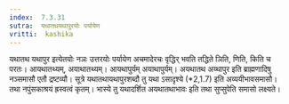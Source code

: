 ```yaml
---
index:  7.3.31
sutra:  यथातथयथापुरयोः पर्यायेण
vritti:  kashika 
---
```


यथातथ यथापुर इत्येतयोः नञः उत्तरयोः पर्यायेण अचमादेरचः वृद्धिर् भवति तद्धिते ञिति, णिति, किति च परतः। आयथातथ्यम्, अयाथातथ्यम्। आयथापुर्यम् अयाथापुर्यम्। अयथातथ अय्थापुर इति ब्राह्मणादिषु नञ्समासौ एतौ द्रष्टव्यौ। सूत्रे यथातथायथापुरशब्दौ तु यथा ऽसादृश्ये (*2,1.7) इति अव्ययीभावसमासौ। तथा नपुंसकाश्रयं ह्रस्वत्वं कृतम्। भास्ये तु यथादर्शित अयथातथाभावः इति तथा सुप्सुपेति समासो लक्ष्यते।

